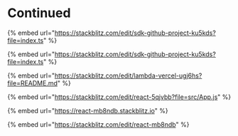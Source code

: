 # Continued

{% embed url="https://stackblitz.com/edit/sdk-github-project-ku5kds?file=index.ts" %}

{% embed url="https://stackblitz.com/edit/sdk-github-project-ku5kds?file=index.ts" %}

{% embed url="https://stackblitz.com/edit/lambda-vercel-ugj6hs?file=README.md" %}

{% embed url="https://stackblitz.com/edit/react-5qjvbb?file=src/App.js" %}

{% embed url="https://react-mb8ndb.stackblitz.io" %}

{% embed url="https://stackblitz.com/edit/react-mb8ndb" %}





